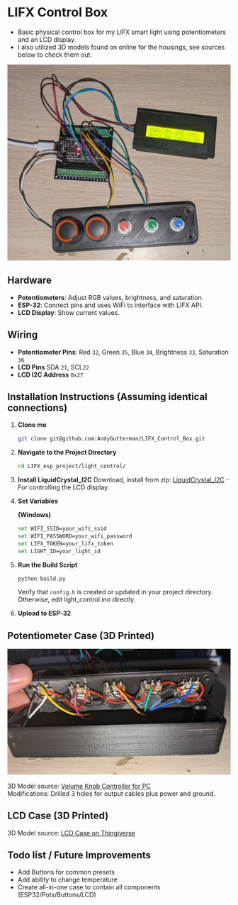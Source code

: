 # LIFX Control Box
- Basic physical control box for my LIFX smart light using potentiometers and an LCD display. 
- I also utilized 3D models found on online for the housings, see sources below to check them out.

<p align="center">
  <img src="https://raw.githubusercontent.com/AndyGutterman/LIFX_Control_Box/main/demo_images/overview.jpg" width="600" alt="Overview">
</p>

## Hardware

- **Potentiometers**: Adjust RGB values, brightness, and saturation.
- **ESP-32**: Connect pins and uses WiFi to interface with LIFX API.
- **LCD Display**: Show current values.

## Wiring

- **Potentiometer Pins**: Red `32`, Green `35`, Blue `34`, Brightness `33`, Saturation `36`
- **LCD Pins** SDA `21`, SCL`22`
- **LCD I2C Address** `0x27`

## Installation Instructions (Assuming identical connections)

1. **Clone me**
    ```bash
    git clone git@github.com:AndyGutterman/LIFX_Control_Box.git
    ```
    
2. **Navigate to the Project Directory**
    ```bash
    cd LIFX_esp_project/light_control/
    ```

3. **Install LiquidCrystal_I2C**
   Download, install from zip: [LiquidCrystal_I2C](https://github.com/johnrickman/LiquidCrystal_I2C) - For controlling the LCD display.
   
5. **Set Variables**

    **(Windows)**
    ```bash
    set WIFI_SSID=your_wifi_ssid
    set WIFI_PASSWORD=your_wifi_password
    set LIFX_TOKEN=your_lifx_token
    set LIGHT_ID=your_light_id
    ```
6. **Run the Build Script**
    ```bash
    python build.py
    ```
    Verify that `config.h` is created or updated in your project directory. Otherwise, edit light_control.ino directly.

7. **Upload to ESP-32**
   


## Potentiometer Case (3D Printed)

<p align="center">
  <img src="https://raw.githubusercontent.com/AndyGutterman/LIFX_Control_Box/main/demo_images/pot_case.jpg" width="600" alt="Potentiometer Case">
</p>

3D Model source: [Volume Knob Controller for PC](https://www.printables.com/model/557980-volume-knob-controller-for-pc-deej)  
Modifications: Drilled 3 holes for output cables plus power and ground.

## LCD Case (3D Printed)

3D Model source: [LCD Case on Thingiverse](https://www.thingiverse.com/thing:3183550)


## Todo list / Future Improvements
  - Add Buttons for common presets
  - Add ability to change temperature
  - Create all-in-one case to contain all components (ESP32/Pots/Buttons/LCD)
